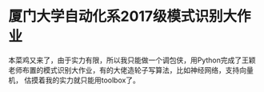 # 厦门大学自动化系2017级模式识别大作业
本菜鸡又来了，由于实力有限，所以我只能做一个调包侠，用Python完成了王颖老师布置的模式识别大作业，有的大佬造轮子写算法，比如神经网络，支持向量机，
估摸着我的实力就只能用toolbox了。
